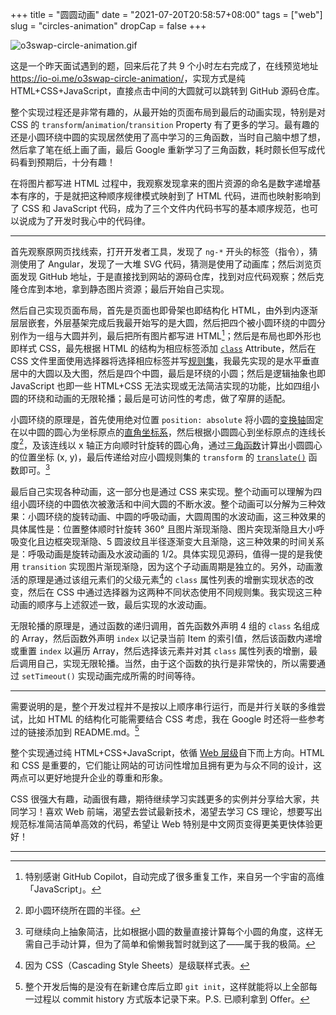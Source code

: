 +++
title = "圆圆动画"
date = "2021-07-20T20:58:57+08:00"
tags = ["web"]
slug = "circles-animation"
dropCap = false
+++

![o3swap-circle-animation.gif](/images/o3swap-circle-animation.gif)

这是一个昨天面试遇到的题，回来后花了共 9 个小时左右完成了，在线预览地址 <https://io-oi.me/o3swap-circle-animation/>，实现方式是纯 HTML+CSS+JavaScript，直接点击中间的大圆就可以跳转到 GitHub 源码仓库。

整个实现过程还是非常有趣的，从最开始的页面布局到最后的动画实现，特别是对 CSS 的 `transform`/`animation`/`transition` Property 有了更多的学习。最有趣的还是小圆环绕中圆的实现居然使用了高中学习的三角函数，当时自己脑中想了想，然后拿了笔在纸上画了画，最后 Google 重新学习了三角函数，耗时颇长但写成代码看到预期后，十分有趣！

在将图片都写进 HTML 过程中，我观察发现拿来的图片资源的命名是数字递增基本有序的，于是就把这种顺序规律模式映射到了 HTML 代码，进而也映射影响到了 CSS 和 JavaScript 代码，成为了三个文件内代码书写的基本顺序规范，也可以说成为了开发时我心中的代码律。

---

首先观察原网页找线索，打开开发者工具，发现了 `ng-*` 开头的标签（指令），猜测使用了 Angular，发现了一大堆 SVG 代码，猜测是使用了动画库；然后浏览页面发现 GitHub 地址，于是直接找到网站的源码仓库，找到对应代码观察；然后克隆仓库到本地，拿到静态图片资源；最后开始自己实现。

然后自己实现页面布局，首先是页面也即骨架也即结构化 HTML，由外到内逐渐层层嵌套，外层基架完成后我最开始写的是大圆，然后把四个被小圆环绕的中圆分别作为一组与大圆并列，最后把所有图片都写进 HTML[^1]；然后是布局也即外形也即样式 CSS，最先根据 HTML 的结构为相应标签添加 [`class`](https://developer.mozilla.org/en-US/docs/Web/HTML/Global_attributes/class) Attribute，然后在 CSS 文件里面使用选择器将选择相应标签并写[规则集](https://developer.mozilla.org/en-US/docs/Learn/Getting_started_with_the_web/CSS_basics#anatomy_of_a_css_ruleset)，我最先实现的是水平垂直居中的大圆以及大图，然后是四个中圆，最后是环绕的小圆；然后是逻辑抽象也即 JavaScript 也即一些 HTML+CSS 无法实现或无法简洁实现的功能，比如四组小圆的环绕和动画的无限轮播；最后是可访问性的考虑，做了窄屏的适配。

小圆环绕的原理是，首先使用绝对位置 `position: absolute` 将小圆的[变换轴](https://developer.mozilla.org/en-US/docs/Web/CSS/transform)固定在以中圆的圆心为坐标原点的[直角坐标系](https://developer.mozilla.org/en-US/docs/Web/CSS/transform-function#cartesian_coordinates)，然后根据小圆圆心到坐标原点的连线长度[^2]，及该连线以 x 轴正方向顺时针旋转的圆心角，通过[三角函数](https://en.wikipedia.org/wiki/Trigonometric_functions)计算出小圆圆心的位置坐标 (x, y)，最后传递给对应小圆规则集的 `transform` 的 [`translate()`](https://developer.mozilla.org/en-US/docs/Web/CSS/transform-function/translate()) 函数即可。[^3]

最后自己实现各种动画，这一部分也是通过 CSS 来实现。整个动画可以理解为四组小圆环绕的中圆依次被激活和中间大圆的不断水波。整个动画可以分解为三种效果：小圆环绕的旋转动画、中圆的呼吸动画，大圆周围的水波动画，这三种效果的具体属性是：位置整体顺时针旋转 360° 且图片渐现渐隐、图片突现渐隐且大小呼吸变化且边框突现渐隐、5 圆波纹且半径逐渐变大且渐隐，这三种效果的时间关系是：呼吸动画是旋转动画及水波动画的 1/2。具体实现见源码，值得一提的是我使用 `transition` 实现图片渐现渐隐，因为这个子动画周期是独立的。另外，动画激活的原理是通过该组元素们的父级元素[^4]的 `class` 属性列表的增删实现状态的改变，然后在 CSS 中通过选择器为这两种不同状态使用不同规则集。我实现这三种动画的顺序与上述叙述一致，最后实现的水波动画。

无限轮播的原理是，通过函数的递归调用，首先函数外声明 4 组的 `class` 名组成的 Array，然后函数外声明 `index` 以记录当前 Item 的索引值，然后该函数内递增或重置 `index` 以遍历 Array，然后选择该元素并对其 `class` 属性列表的增删，最后调用自己，实现无限轮播。当然，由于这个函数的执行是非常快的，所以需要通过 `setTimeout()` 实现动画完成所需的时间等待。

---

需要说明的是，整个开发过程并不是按以上顺序串行运行，而是并行关联的多维尝试，比如 HTML 的结构化可能需要结合 CSS 考虑，我在 Google 时还将一些参考过的链接添加到 README.md。[^5]

整个实现通过纯 HTML+CSS+JavaScript，依循 [Web 层级](https://github.com/reuixiy/io-oi.me/issues/147)自下而上方向。HTML 和 CSS 是重要的，它们能让网站的可访问性增加且拥有更为与众不同的设计，这两点可以更好地提升企业的尊重和形象。

CSS 很强大有趣，动画很有趣，期待继续学习实践更多的实例并分享给大家，共同学习！喜欢 Web 前端，渴望去尝试最新技术，渴望去学习 CS 理论，想要写出规范标准简洁简单高效的代码，希望让 Web 特别是中文网页变得更美更快体验更好！

---

[^1]: 特别感谢 GitHub Copilot，自动完成了很多重复工作，来自另一个宇宙的高维「JavaScript」。
[^2]: 即小圆环绕所在圆的半径。
[^3]: 可继续向上抽象简洁，比如根据小圆的数量直接计算每个小圆的角度，这样无需自己手动计算，但为了简单和偷懒我暂时就到这了——属于我的极简。
[^4]: 因为 CSS（Cascading Style Sheets）是级联样式表。
[^5]: 整个开发后悔的是没有在新建仓库后立即 `git init`，这样就能将以上全部每一过程以 commit history 方式版本记录下来。P.S. 已顺利拿到 Offer。
